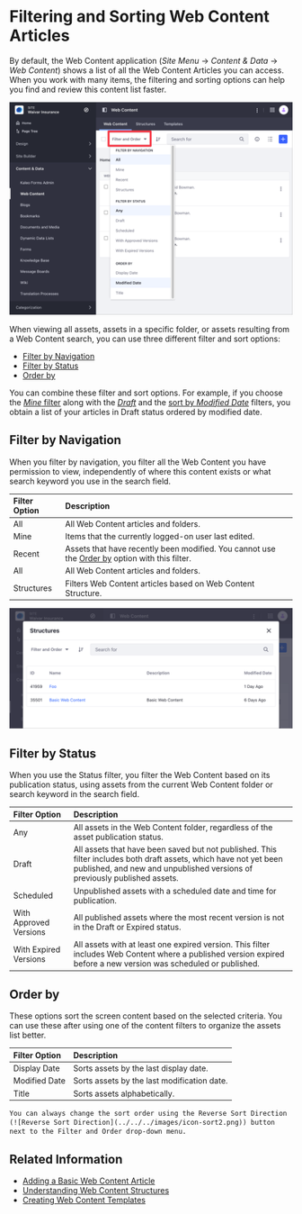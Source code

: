 # Filtering and Sorting Web Content Articles

By default, the Web Content application (*Site Menu* &rarr; *Content & Data* &rarr; *Web Content*) shows a list of all the Web Content Articles you can access. When you work with many items, the filtering and sorting options can help you find and review this content list faster.

![You can filter and sort the Web Content Articles from the Web Content application.](./filtering-and-sorting-web-content-articles/images/01.png)

When viewing all assets, assets in a specific folder, or assets resulting from a Web Content search, you can use three different filter and sort options:

- [Filter by Navigation](#filter-by-navigation)
- [Filter by Status](#filter-by-status)
- [Order by](#order-by)

You can combine these filter and sort options. For example, if you choose the [*Mine* filter](#filter-by-navigation) along with the [*Draft*](#filer-by-status) and the [sort by *Modified Date*](#order-by) filters, you obtain a list of your articles in Draft status ordered by modified date.

## Filter by Navigation

When you filter by navigation, you filter all the Web Content you have permission to view, independently of where this content exists or what search keyword you use in the search field.

| Filter Option | Description |
| :--- | :--- |
| All | All Web Content articles and folders. |
| Mine | Items that the currently logged-on user last edited. |
| Recent | Assets that have recently been modified. You cannot use the [Order by](#order-by) option with this filter. |
| All | All Web Content articles and folders. |
| Structures | Filters Web Content articles based on Web Content Structure. |

![Using the Structures filter, you can filter the Web Content articles based on a specific Web Content Structure.](./filtering-and-sorting-web-content-articles/images/02.png)

## Filter by Status

When you use the Status filter, you filter the Web Content based on its publication status, using assets from the current Web Content folder or search keyword in the search field.

| Filter Option | Description |
| :--- | :--- |
| Any | All assets in the Web Content folder, regardless of the asset publication status. |
| Draft | All assets that have been saved but not published. This filter includes both draft assets, which have not yet been published, and new and unpublished versions of previously published assets. |
| Scheduled | Unpublished assets with a scheduled date and time for publication.|
| With Approved Versions | All published assets where the most recent version is not in the Draft or Expired status. |
| With Expired Versions | All assets with at least one expired version. This filter includes Web Content where a published version expired before a new version was scheduled or published. |

## Order by

These options sort the screen content based on the selected criteria. You can use these after using one of the content filters to organize the assets list better.

| Filter Option | Description |
| :--- | :--- |
| Display Date | Sorts assets by the last display date. |
| Modified Date | Sorts assets by the last modification date. |
| Title | Sorts assets alphabetically. |

```{tip}
You can always change the sort order using the Reverse Sort Direction (![Reverse Sort Direction](../../../images/icon-sort2.png)) button next to the Filter and Order drop-down menu.
```

## Related Information

- [Adding a Basic Web Content Article](./adding-a-basic-web-content-article.md)
- [Understanding Web Content Structures](../web-content-structures/understanding-web-content-structures.md)
- [Creating Web Content Templates](../web-content-templates/creating-web-content-templates.md)
